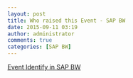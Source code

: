 ```yaml
---
layout: post
title: Who raised this Event - SAP BW
date: 2015-09-11 03:19
author: administrator
comments: true
categories: [SAP BW]
---
```

<a href="https://scn.sap.com/community/data-warehousing/bw/blog/2015/09/10/who-raised-this-event--sap-bw" target="_blank">Event Identify in SAP BW</a>
